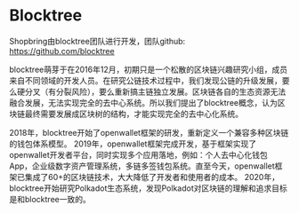 # Blocktree

Shopbring由blocktree团队进行开发，团队github: https://github.com/blocktree

blocktree萌芽于在2016年12月，初期只是一个松散的区块链兴趣研究小组，成员来自不同领域的开发人员。在研究公链技术过程中，我们发现公链的升级发展，要么硬分叉（有分裂风险），要么重新搞主链独立发展。区块链各自的生态资源无法融合发展，无法实现完全的去中心系统。所以我们提出了blocktree概念，认为区块链最终需要发展成区块树的结构，才能实现完全的去中心化系统。

2018年，blocktree开始了openwallet框架的研发，重新定义一个兼容多种区块链的钱包体系模型。 2019年，openwallet框架完成开发，基于框架实现了openwallet开发者平台，同时实现多个应用落地，例如：个人去中心化钱包App，企业级数字资产管理系统，多链多签钱包系统。直至今天，openwallet框架已集成了60+的区块链技术，大大降低了开发者和使用者的成本。 2020年，blocktree开始研究Polkadot生态系统，发现Polkadot对区块链的理解和追求目标是和blocktree一致的。
